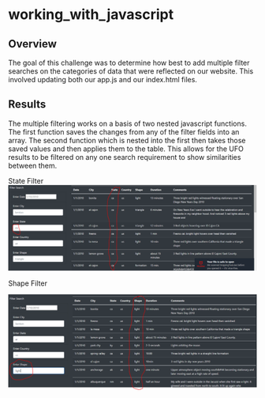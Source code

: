 # working_with_javascript

## Overview

The goal of this challenge was to determine how best to add multiple filter searches on the categories of data that were reflected on our website. This involved updating both our app.js and our index.html files.

## Results

The multiple filtering works on a basis of two nested javascript functions. The first function saves the changes from any of the filter fields into an array. The second function which is nested into the first then takes those saved values and then applies them to the table. This allows for the UFO results to be filtered on any one search requirement to show similarities between them.

State Filter
![ShapeFilter](https://github.com/drewabramo12/working_with_javascript/blob/main/images/stateFilter.PNG)

Shape Filter

![ShapeFilter](https://github.com/drewabramo12/working_with_javascript/blob/main/images/shapeFilter.PNG)